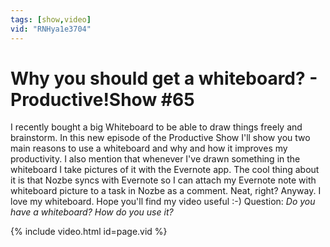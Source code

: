 ```yaml
---
tags: [show,video]
vid: "RNHya1e3704"
---
```


# Why you should get a whiteboard? - Productive!Show #65


I recently bought a big Whiteboard to be able to draw things freely and brainstorm. In this new episode of the Productive Show I'll show you two main reasons to use a whiteboard and why and how it improves my productivity. I also mention that whenever I've drawn something in the whiteboard I take pictures of it with the Evernote app. The cool thing about it is that Nozbe syncs with Evernote so I can attach my Evernote note with whiteboard picture to a task in Nozbe as a comment. Neat, right? Anyway. I love my whiteboard. Hope you'll find my video useful :-) Question: *Do you have a whiteboard? How do you use it?*


<!--More-->


{% include video.html id=page.vid %}


[n]: https://michael.gratis/nozbe